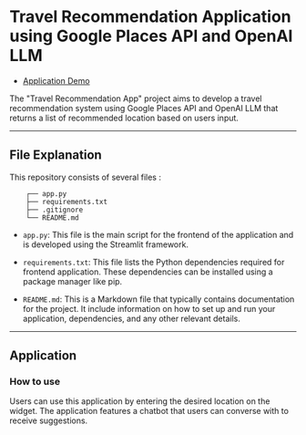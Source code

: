# Travel Recommendation Application using Google Places API and OpenAI LLM

- [Application Demo](https://travel-recommendation-app-7emkch5d3q-uc.a.run.app)

The "Travel Recommendation App" project aims to develop a travel recommendation system using Google Places API and OpenAI LLM that returns a list of recommended location based on users input. 

---

## File Explanation
This repository consists of several files :

```
    ┌── app.py
    ├── requirements.txt
    ├── .gitignore
    └── README.md
```
- `app.py`: This file is the main script for the frontend of the application and is developed using the Streamlit framework.

- `requirements.txt`: This file lists the Python dependencies required for frontend application. These dependencies can be installed using a package manager like pip.

- `README.md`: This is a Markdown file that typically contains documentation for the project. It include information on how to set up and run your application, dependencies, and any other relevant details.

---

## Application

### How to use

Users can use this application by entering the desired location on the widget. The application features a chatbot that users can converse with to receive suggestions.

